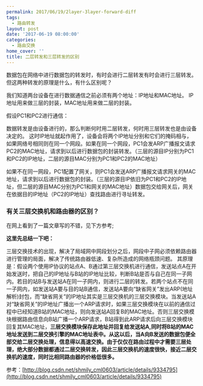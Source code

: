```yaml
---
permalink: 2017/06/19/2layer-3layer-forward-diff
tags:
  - 路由转发
layout: post
date: '2017-06-19 08:00:00'
categories:
  - 路由交换
home_cover: ''
title: 二层转发和三层转发的区别
---
```


数据包在网络中进行数据包的转发时，有时会进行二层转发有时会进行三层转发。但这两种转发的原理是什么，有什么区别呢？


我们知道两台设备在进行数据通信之前必须有两个地址：IP地址和MAC地址。
IP地址用来做三层的封装，MAC地址用来做二层的封装。


假设PC1和PC2进行通信：


数据转发是由设备进行的，那么判断何时用二层转发，何时用三层转发也是由设备决定的。
这时IP地址就起作用了，设备会将两个IP地址分别和它们的掩码相与，如果网络号相同则在同一个网段。如果在同一个网段，PC1会发ARP广播报文请求PC2的MAC地址，请求到以后进行数据包的封装转发。（三层的源目IP分别为PC1和PC2的IP地址，二层的源目MAC分别为PC1和PC2的MAC地址）


如果不在同一网段，PC1配置了网关，则PC1会发送ARP广播报文请求网关的MAC地址，请求到以后进行数据包的封装。（三层的源目IP依旧为PC1和PC2的IP地址，但二层的源目MAC分别为PC1和网关的MAC地址）数据包交给网关后，网关在依据目的IP地址（PC2的IP地址）查找路由进行寻址转发。


### 有关三层交换机和路由器的区别？


在网上看到了一篇文章写的不错，见下方参考;


**这里先总结一下吧：**


三层交换技术的出现，解决了局域网中网段划分之后，网段中子网必须依赖路由器进行管理的局面，解决了传统路由器低速、复杂所造成的网络瓶颈问题。
其原理是：假设两个使用IP协议的站点A、B通过第三层交换机进行通信，发送站点A在开始发送时，把自己的IP地址与B站的IP地址比较，判断B站是否与自己在同一子网内。若目的站B与发送站A在同一子网内，则进行二层的转发。若两个站点不在同一子网内，如发送站A要与目的站B通信，发送站A要向“缺省网关”发出ARP(地址解析)封包，而“缺省网关”的IP地址其实是三层交换机的三层交换模块。当发送站A对“缺省网关”的IP地址广播出一个ARP请求时，如果三层交换模块在以前的通信过程中已经知道B站的MAC地址，则向发送站A回复B的MAC地址。否则三层交换模块根据路由信息向B站广播一个ARP请求，B站得到此ARP请求后向三层交换模块回复其MAC地址，**三层交换模块保存此地址并回复给发送站A,同时将B站的MAC地址发送到二层交换引擎的MAC地址表中。从这以后，当A向B发送的数据包便全部交给二层交换处理，信息得以高速交换。由于仅仅在路由过程中才需要三层处理，绝大部分数据都通过二层交换转发，因此三层交换机的速度很快，接近二层交换机的速度，同时比相同路由器的价格低很多。**


参考：[http://blog.csdn.net/shmily_cml0603/article/details/9334795](http://blog.csdn.net/shmily_cml0603/article/details/9334795)

